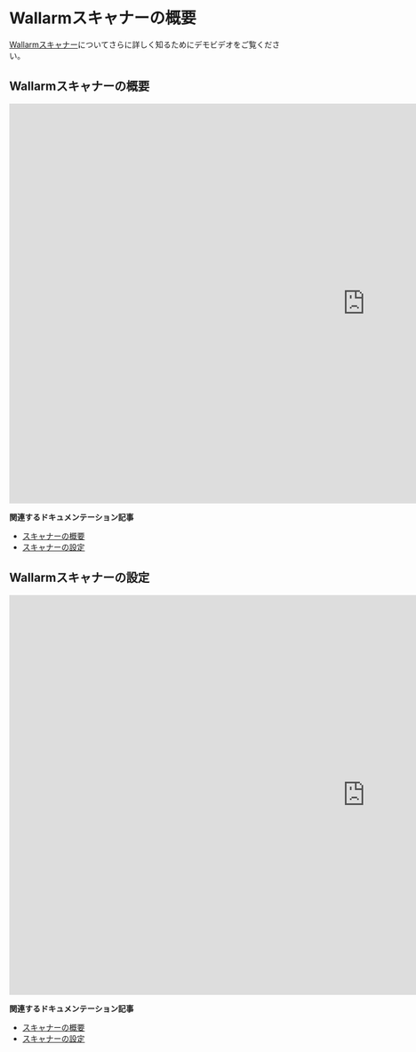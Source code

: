 # Wallarmスキャナーの概要

[Wallarmスキャナー](../user-guides/scanner.md)についてさらに詳しく知るためにデモビデオをご覧ください。

## Wallarmスキャナーの概要

<div class="video-wrapper">
  <iframe width="1280" height="720" src="https://www.youtube.com/embed/CiF2oLmxBac" frameborder="0" allow="accelerometer; autoplay; encrypted-media; gyroscope; picture-in-picture" allowfullscreen></iframe>
</div>

**関連するドキュメンテーション記事**

* [スキャナーの概要](../user-guides/scanner.md)
* [スキャナーの設定](../user-guides/scanner.md)

## Wallarmスキャナーの設定

<div class="video-wrapper">
  <iframe width="1280" height="720" src="https://www.youtube.com/embed/qJ1evgbDMLA" frameborder="0" allow="accelerometer; autoplay; encrypted-media; gyroscope; picture-in-picture" allowfullscreen></iframe>
</div>

**関連するドキュメンテーション記事**

* [スキャナーの概要](../user-guides/scanner.md)
* [スキャナーの設定](../user-guides/scanner.md)